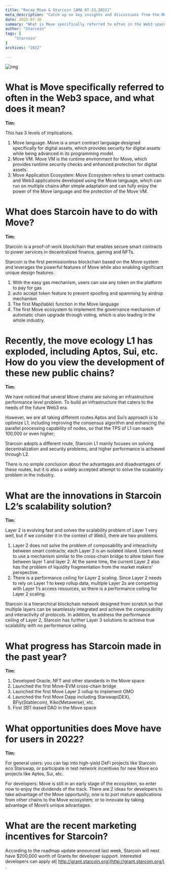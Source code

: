 ```yaml
---
title: "Recap Move & Starcoin [AMA 07.23.2022]"
meta_description: "Catch up on key insights and discussions from the Move Starcoin AMA session with experts."
date: 2022-07-26
summary: "What is Move specifically referred to often in the Web3 space, and what does it mean? Tim: This has 3 levels of implications. Move language. Move is a smart contract language designed specifically for digital assets, which..."
author: "Starcoin"
tags: [
    "Starcoin"
]
archives: "2022"

---
```


![img](/images/hackathon/ama1.png)

# What is Move specifically referred to often in the Web3 space, and what does it mean?

**Tim:**

This has 3 levels of implications.

1. Move language. Move is a smart contract language designed specifically for digital assets, which provides security for digital assets while being advanced in its programming model.
2. Move VM. Move VM is the runtime environment for Move, which provides runtime security checks and enhanced protection for digital assets.
3. Move Application Ecosystem: Move Ecosystem refers to smart contracts and Web3 applications developed using the Move language, which can run on multiple chains after simple adaptation and can fully enjoy the power of the Move language and the protection of the Move VM.

# What does Starcoin have to do with Move?

**Tim:**

Starcoin is a proof-of-work blockchain that enables secure smart contracts to power services in decentralized finance, gaming and NFTs.

Starcoin is the first permissionless blockchain based on the Move system and leverages the powerful features of Move while also enabling significant unique design features.

1. With the easy gas mechanism, users can use any token on the platform to pay for gas
2. auto accept token feature to prevent spoofing and spamming by airdrop mechanism
3. The first Map(table) function in the Move language
4. The first Move ecosystem to implement the governance mechanism of automatic chain upgrade through voting, which is also leading in the whole industry.

# Recently, the move ecology L1 has exploded, including Aptos, Sui, etc. How do you view the development of these new public chains?

**Tim:**

We have noticed that several Move chains are solving an infrastructure performance level problem. To build an infrastructure that caters to the needs of the future Web3 era.

However, we are all taking different routes.Aptos and Sui’s approach is to optimize L1, including improving the consensus algorithm and enhancing the parallel processing capability of nodes, so that the TPS of L1 can reach 100,000 or even higher;

Starcoin adopts a different route, Starcoin L1 mainly focuses on solving decentralization and security problems, and higher performance is achieved through L2.

There is no simple conclusion about the advantages and disadvantages of these routes, but it is also a widely accepted attempt to solve the scalability problem in the industry.

# What are the innovations in Starcoin L2’s scalability solution?

**Tim:**

Layer 2 is evolving fast and solves the scalability problem of Layer 1 very well, but if we consider it in the context of Web3, there are two problems.

1. Layer 2 does not solve the problem of composability and interactivity between smart contracts; each Layer 2 is an isolated island. Users need to use a mechanism similar to the cross-chain bridge to allow token flow between layer 1 and layer 2. At the same time, the current Layer 2 also has the problem of liquidity fragmentation from the market makers’ perspective.
2. There is a performance ceiling for Layer 2 scaling. Since Layer 2 needs to rely on Layer 1 to keep rollup data, multiple Layer 2s are competing with Layer 1’s access resources, so there is a performance ceiling for Layer 2 scaling.

Starcoin is a hierarchical blockchain network designed from scratch so that multiple layers can be seamlessly integrated and achieve the composability and interactivity of protocols. In addition, to address the performance ceiling of Layer 2, Starcoin has further Layer 3 solutions to achieve true scalability with no performance ceiling.

# What progress has Starcoin made in the past year?

**Tim:**

1. Developed Oracle, NFT and other standards in the Move space
2. Launched the first Move-EVM cross-chain bridge
3. Launched the first Move Layer 2 rollup to implement OMO
4. Launched the first Move Dapp including Starswap(DEX), BFly(Stablecoin), Kiko(Metaverse), etc.
5. First SBT-based DAO in the Move space

# What opportunities does Move have for users in 2022?

**Tim:**

For general users: you can tap into high-yield DeFi projects like Starcoin eco Starswap, or participate in test network incentives for new Move eco projects like Aptos, Sui, etc.

For developers: Move is still in an early stage of the ecosystem, so enter now to enjoy the dividends of the track. There are 2 ideas for developers to take advantage of the Move opportunity, one is to port mature applications from other chains to the Move ecosystem; or to innovate by taking advantage of Move’s unique advantages.

# What are the recent marketing incentives for Starcoin?

According to the roadmap update announced last week, Starcoin will next have $200,000 worth of Grants for developer support. Interested developers can apply at[ http://grant.starcoin.org](http://grant.starcoin.org/) .